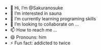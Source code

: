 - 👋 Hi, I’m @Sakuranosuke
- 👀 I’m interested in sauna
- 🌱 I’m currently learning programing skills
- 💞️ I’m looking to collaborate on ...
- 📫 How to reach me ...
- 😄 Pronouns: him
- ⚡ Fun fact: addicted to twice 

<!---
Sakuranosuke/Sakuranosuke is a ✨ special ✨ repository because its `README.md` (this file) appears on your GitHub profile.
You can click the Preview link to take a look at your changes.
--->
